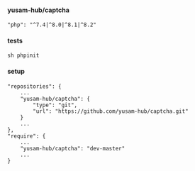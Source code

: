 #### yusam-hub/captcha

    "php": "^7.4|^8.0|^8.1|^8.2"

#### tests

    sh phpinit

#### setup

    "repositories": {
        ...
        "yusam-hub/captcha": {
            "type": "git",
            "url": "https://github.com/yusam-hub/captcha.git"
        }
        ...
    },
    "require": {
        ...
        "yusam-hub/captcha": "dev-master"
        ...
    }